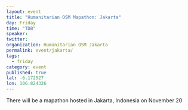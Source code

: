 ```yaml
---
layout: event
title: "Humanitarian OSM Mapathon: Jakarta"
day: Friday
time: "TDB"
speaker: 
twitter: 
organization: Humanitarian OSM Jakarta
permalink: event/jakarta/
tags: 
  - friday
category: event
published: true
lat: -6.172527
lon: 106.824326
---
```


There will be a mapathon hosted in Jakarta, Indonesia on November 20
